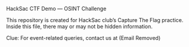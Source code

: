 HackSac CTF Demo — OSINT Challenge

This repository is created for HackSac club’s Capture The Flag practice.
Inside this file, there may or may not be hidden information.

Clue: For event-related queries, contact us at (Email Removed)
